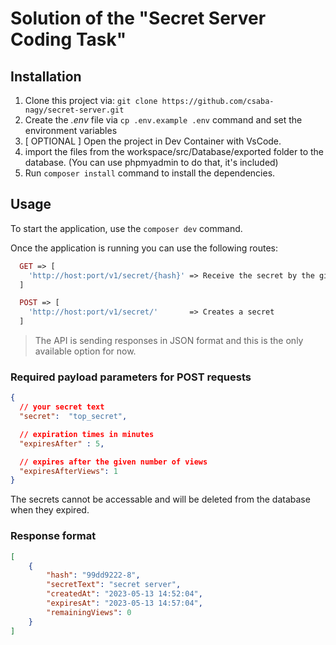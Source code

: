 # Solution of the "Secret Server Coding Task"

## Installation
1. Clone this project via: `git clone https://github.com/csaba-nagy/secret-server.git`
2. Create the *.env* file via `cp .env.example .env` command and set the environment variables
3. [ OPTIONAL ] Open the project in Dev Container with VsCode.
4. import the files from the workspace/src/Database/exported folder to the database.
  (You can use phpmyadmin to do that, it's included)
5. Run `composer install` command to install the dependencies.

## Usage
To start the application, use the `composer dev` command.

Once the application is running you can use the following routes:
```php
  GET => [
    'http://host:port/v1/secret/{hash}' => Receive the secret by the given hash
  ]

  POST => [
    'http://host:port/v1/secret/'       => Creates a secret
  ]
```

> The API is sending responses in JSON format and this is the only available option for now.

### Required payload parameters for POST requests
```json
{
  // your secret text
  "secret":  "top_secret",

  // expiration times in minutes
  "expiresAfter" : 5,

  // expires after the given number of views
  "expiresAfterViews": 1
}
```
The secrets cannot be accessable and will be deleted from the database when they expired.

### Response format
```json
[
	{
		"hash": "99dd9222-8",
		"secretText": "secret server",
		"createdAt": "2023-05-13 14:52:04",
		"expiresAt": "2023-05-13 14:57:04",
		"remainingViews": 0
	}
]
```

